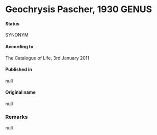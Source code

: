 Geochrysis Pascher, 1930 GENUS
=======

#### Status
SYNONYM

#### According to
The Catalogue of Life, 3rd January 2011

#### Published in
null

#### Original name
null

### Remarks
null